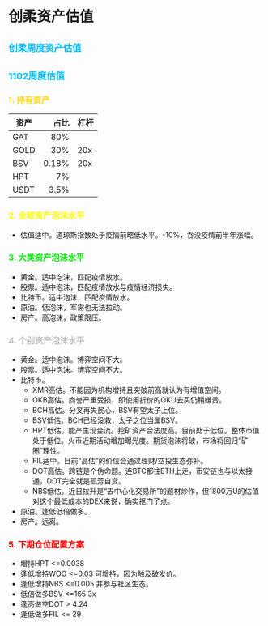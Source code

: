 # 创柔资产估值
## <font size=4 color=deepskyblue>创柔周度资产估值</font>
## <font size=4 color=deepskyblue>1102周度估值</font>

### <font color=gold>1. 持有资产</font>
|资产  | 占比  | 杠杆 |
|   -- |    --: | -- |
|   GAT    |   80% | |
|   GOLD    |   30% | 20x|
|   BSV    |  0.18% | 20x|
|   HPT | 7%  |   |
|   USDT | 3.5% | |

### <font color=yellow>2. 全球资产泡沫水平</font>
- 估值适中。道琼斯指数处于疫情前略低水平。-10%，吞没疫情前半年涨幅。


### <font color=gree>3. 大类资产泡沫水平</font>
- 黄金。适中泡沫，匹配疫情放水。
- 股票。适中泡沫，匹配疫情放水与疫情经济损失。
- 比特币。适中泡沫，匹配疫情放水。
- 原油。低泡沫，军需也无法拉动。
- 房产。高泡沫，政策限压。


### <font color=silver>4. 个别资产泡沫水平</font>
- 黄金。适中泡沫。博弈空间不大。
- 股票。适中泡沫。博弈空间不大。
- 比特币。
    - XMR高估。不能因为机构增持且突破前高就认为有增值空间。
    - OKB高估。商誉严重受损，即使用折价的OKU去买仍稍嫌贵。
    - BCH高估。分叉再失民心，BSV有望太子上位。
    - BSV低估。BCH已经没救，太子之位当属BSV。
    - HPT低估。能产生现金流。挖矿资产合法度高。目前处于低位。整体市值处于低位。火币近期活动增加曝光度。期货泡沫将破，市场将回归“矿圈”理性。
    - FIL适中。目前“高估”的价位会通过理财/空投生态弥补。
    - DOT高估。跨链是个伪命题。连BTC都往ETH上走，币安链也与以太接通，DOT完全就是孤芳自赏。
    - NBS低估。近日拉升是“去中心化交易所”的题材炒作，但1800万U的估值对这个最低成本的DEX来说，确实抠门了点。
- 原油。逢低低倍做多。
- 房产。远离。


### <font color=red>5. 下期仓位配置方案</font>
- 增持HPT       <=0.0038
- 逢低增持WOO   <=0.03 可增持，因为触及破发价。
- 逢低增持NBS   <=0.005 并参与社区生态。
- 低倍做多BSV   <=165  3x
- 逢高做空DOT   > 4.24
- 逢低做多FIL   <= 29
